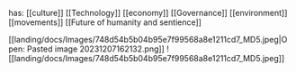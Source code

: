 has:
[[culture]]
[[Technology]]
[[economy]]
[[Governance]]
[[environment]]
[[movements]]
[[Future of humanity and sentience]]

[[landing/docs/Images/748d54b5b04b95e7f99568a8e1211cd7_MD5.jpeg|Open: Pasted image 20231207162132.png]]
![[landing/docs/Images/748d54b5b04b95e7f99568a8e1211cd7_MD5.jpeg]]